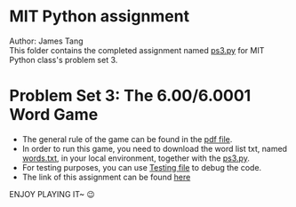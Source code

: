 # MIT Python assignment
Author: James Tang \
This folder contains the completed assignment named [ps3.py](ps3.py) for MIT Python class's problem set 3.
# Problem Set 3: The 6.00/6.0001 Word Game
* The general rule of the game can be found in the [pdf file](MIT6_0001F16_ProblemSet3.pdf).
* In order to run this game, you need to download the word list txt, named [words.txt](words.txt), in your local environment, together with the [ps3.py](ps3.py).
* For testing purposes, you can use [Testing file](test_ps3.py) to debug the code.
* The link of this assignment can be found [here](https://ocw.mit.edu/courses/electrical-engineering-and-computer-science/6-0001-introduction-to-computer-science-and-programming-in-python-fall-2016/assignments/PS3.zip)

ENJOY PLAYING IT~ :wink:
